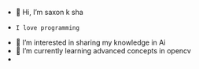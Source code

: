 - 👋 Hi, I’m saxon k sha
-     I love programming 
- 👀 I’m interested in sharing my knowledge in Ai
- 🌱 I’m currently learning advanced concepts in opencv
- 

<!---
saxon7210/saxon7210 is a ✨ special ✨ repository because its `README.md` (this file) appears on your GitHub profile.
You can click the Preview link to take a look at your changes.
--->
